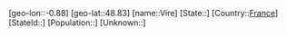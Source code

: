 ﻿---
location: [48.83,-0.88]
type: City
tags:
- geo/City


SpocWebEntityId: 35318
isDeleted: false
confidential: public

---
[geo-lon::-0.88]
[geo-lat::48.83]
[name::Vire]
[State::]
[Country::[France](geo/Continent/Europe/France.md)]
[StateId::]
[Population::]
[Unknown::]

